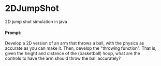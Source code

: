 # 2DJumpShot
2D jump shot simulation in java 

#### Prompt:
Develop a 2D version of an arm that throws a ball, with the physics as accurate as you can make it. Then, develop the "throwing function". That is, given the height and distance of the (basketball) hoop, what are the controls to have the arm should throw the ball accurately?

